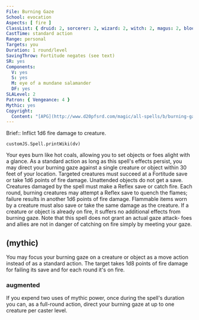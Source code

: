 ```yaml
---
File: Burning Gaze
School: evocation
Aspects: [ fire ]
ClassList: { druid: 2, sorcerer: 2, wizard: 2, witch: 2, magus: 2, bloodrager: 2, shaman: 2, occultist: 2, mesmerist: 2 }
CastTime: standard action
Range: personal
Targets: you
Duration: 1 round/level
SavingThrow: Fortitude negates (see text)
SR: yes
Components:
  V: yes
  S: yes
  M: eye of a mundane salamander
  DF: yes
SLALevel: 2
Patron: { Vengeance: 4 }
Mythic: yes
Copyright:
  Content: "[APG](http://www.d20pfsrd.com/magic/all-spells/b/burning-gaze)"
---
```

Brief:: Inflict 1d6 fire damage to creature.

```dataviewjs
customJS.Spell.printWiki(dv)
```

Your eyes burn like hot coals, allowing you to set objects or foes alight with a glance. As a standard action as long as this spell's effects persist, you may direct your burning gaze against a single creature or object within 30 feet of your location. Targeted creatures must succeed at a Fortitude save or take 1d6 points of fire damage. Unattended objects do not get a save. Creatures damaged by the spell must make a Reflex save or catch fire. Each round, burning creatures may attempt a Reflex save to quench the flames; failure results in another 1d6 points of fire damage. Flammable items worn by a creature must also save or take the same damage as the creature. If a creature or object is already on fire, it suffers no additional effects from burning gaze. Note that this spell does not grant an actual gaze attack- foes and allies are not in danger of catching on fire simply by meeting your gaze.


## (mythic)

You may focus your burning gaze on a creature or object as a move action instead of as a standard action. The target takes 1d8 points of fire damage for failing its save and for each round it's on fire.


### augmented

If you expend two uses of mythic power, once during the spell's duration you can, as a full-round action, direct your burning gaze at up to one creature per caster level.
